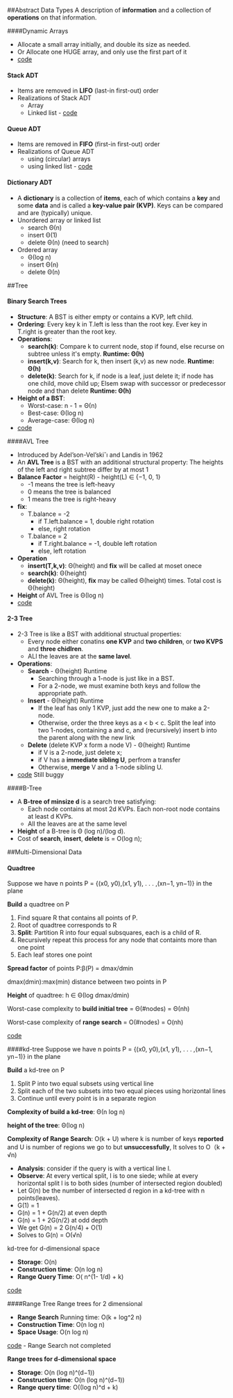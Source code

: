 ##Abstract Data Types
A description of **information** and a collection of **operations** on that information.

####Dynamic Arrays  
- Allocate a small array initially, and double its size as needed.
- Or Allocate one HUGE array, and only use the first part of it
- [code](https://github.com/jingt06/Algorithms/blob/master/DataStructures/Dynamic_Array.cc)

#### Stack ADT
- Items are removed in **LIFO** (last-in first-out) order
- Realizations of Stack ADT
  - Array
  - Linked list - [code](https://github.com/jingt06/Algorithms/blob/master/DataStructures/stack.cc) 


#### Queue ADT
- Items are removed in **FIFO** (first-in first-out) order
- Realizations of Queue ADT
  - using (circular) arrays
  - using linked list - [code](https://github.com/jingt06/Algorithms/blob/master/DataStructures/queue.cc) 

#### Dictionary ADT
- A **dictionary** is a collection of **items**, each of which contains a **key** and some **data** and is called a **key-value pair (KVP)**. Keys can be compared and are (typically) unique.  
- Unordered array or linked list
  - search Θ(n)
  - insert Θ(1)
  - delete Θ(n) (need to search)
- Ordered array
  - Θ(log n)
  - insert Θ(n)
  - delete Θ(n) 

##Tree
#### Binary Search Trees
- **Structure**: A BST is either empty or contains a KVP, left child.
- **Ordering**: Every key k in T.left is less than the root key. Ever key in T.right is greater than the root key.
- **Operations**: 
  - **search(k)**: Compare k to current node, stop if found, else recurse on subtree unless it's empty. **Runtime: Θ(h)**
  - **insert(k,v)**: Search for k, then insert (k,v) as new node. **Runtime: Θ(h)**
  - **delete(k)**: Search for k, if node is a leaf, just delete it; if node has one child, move child up; Elsem swap with successor or predecessor node and than delete **Runtime: Θ(h)**
- **Height of a BST**: 
  - Worst-case: n - 1 = Θ(n)
  - Best-case: Θ(log n)
  - Average-case: Θ(log n)
- [code](https://github.com/jingt06/Algorithms/blob/master/DataStructures/BST.cc)

####AVL Tree
- Introduced by Adel’son-Vel’ski˘ı and Landis in 1962
- An **AVL Tree** is a BST with an additional structural property: The heights of the left and right subtree differ by at most 1
- **Balance Factor** = height(R) - height(L) ∈ {−1, 0, 1}
  - -1 means the tree is left-heavy
  - 0 means the tree is balanced
  - 1 means the tree is right-heavy
- **fix**: 
  - T.balance = -2 
     - if T.left.balance = 1, double right rotation
     - else, right rotation
  - T.balance = 2 
     - if T.right.balance = -1, double left rotation 
     -  else, left rotation
- **Operation**
  - **insert(T,k,v)**: Θ(height) and **fix** will be called at moset onece
  - **search(k)**: Θ(height)
  - **delete(k)**: Θ(height), **fix** may be called Θ(height) times. Total cost is Θ(height)
- **Height** of AVL Tree is Θ(log n)
- [code](https://raw.github.com/jingt06/Algorithms/blob/master/md/avl_height.jpg?raw=true)


#### 2-3 Tree
- 2-3 Tree is like a BST with additional structual properties:
  - Every node either conatins **one KVP** and **two children**, or **two KVPS** and **three chidlren**.
  - ALl the leaves are at the **same lavel**.
- **Operations**:
  - **Search** - Θ(height) Runtime
     - Searching through a 1-node is just like in a BST.
     - For a 2-node, we must examine both keys and follow the appropriate path.
  - **Insert** - Θ(height) Runtime
     - If the leaf has only 1 KVP, just add the new one to make a 2-node.
     - Otherwise, order the three keys as a < b < c. Split the leaf into two 1-nodes, containing a and c, and (recursively) insert b into the parent along with the new link 
  - **Delete** (delete KVP x form a node V) - Θ(height) Runtime
     -  if V is a 2-node, just delete x;
     -  if V has a **immediate sibling U**, perfrom a transfer
     -  Otherwise, **merge** V and a 1-node sibling U.
- [code](https://github.com/jingt06/Algorithms/blob/master/DataStructures/2-3Tree.cc) Still buggy

####B-Tree
- A **B-tree of minsize d** is a search tree satisfying:
   - Each node contains at most 2d KVPs. Each non-root node contains at least d KVPs.
   - All the leaves are at the same level
- **Height** of a B-tree is Θ
(log n)/(log d).
- Cost of **search**, **insert**, **delete** is = O(log n);

##Multi-Dimensional Data

#### Quadtree
Suppose we have n points P = {(x0, y0),(x1, y1), . . . ,(xn−1, yn−1)} in the plane

**Build** a quadtree on P

1. Find square R that contains all points of P.
2. Root of quadtree corresponds to R
3. **Split**: Partition R into four equal subsquares, each is a child of R.
4. Recursively repeat this process for any node that containts more than one point
5. Each leaf stores one point

**Spread factor** of points P:β(P) = dmax/dmin 

dmax(dmin):max(min) distance between two points in P

**Height** of quadtree:  h ∈ Θ(log dmax/dmin)

Worst-case complexity to **build initial tree** = Θ(#nodes) = Θ(nh)

Worst-case complexity of **range search** = O(#nodes) = O(nh)

[code](https://github.com/jingt06/Algorithms/blob/master/DataStructures/Quadtree.cc)

####kd-tree
Suppose we have n points P = {(x0, y0),(x1, y1), . . . ,(xn−1, yn−1)} in the plane

**Build** a kd-tree on P

1. Split P into two equal subsets using vertical line
2. Split each of the two subsets into two equal pieces using horizontal lines
3. Continue until every point is in a separate region

**Complexity of build a kd-tree**: Θ(n log n)

**height of the tree**: Θ(log n)

**Complexity of Range Search**: O(k + U) where k is number of keys **reported** and U is number of regions we go to but **unsuccessfully**, It solves to O（k + √n)

- **Analysis**: consider if the query is with a vertical line l.
- **Observe**: At every vertical split, l is to one siede; while at every horizontal split l is to both sides (number of intersected region doubled)
- Let G(n) be the number of intersected d region in a kd-tree with n points(leaves). 
- G(1) = 1 
- G(n) = 1 + G(n/2) at even depth
- G(n) = 1 + 2G(n/2) at odd depth
- We get G(n) = 2 G(n/4) + O(1)
- Solves to G(n) = O(√n)


kd-tree for d-dimensional space

- **Storage**: O(n)
- **Construction time**: O(n log n)
- **Range Query Time**: O( n^(1- 1/d) + k)

[code](https://github.com/jingt06/Algorithms/blob/master/DataStructures/kd_tree.cc)

####Range Tree
Range trees for 2 dimensional

- **Range Search** Running time: O(k + log^2 n)
- **Construction Time**: O(n log n)
- **Space Usage**: O(n log n)

[code](https://github.com/jingt06/Algorithms/blob/master/DataStructures/RangeTree.cc) - Range Search not completed

**Range trees for d-dimensional space**

- **Storage**: O(n (log n)^(d−1))
- **Construction time**: O(n (log n)^(d−1))
- **Range query time**: O((log n)^d + k)
